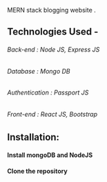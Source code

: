 MERN stack blogging website .

## Technologies Used -

###### Back-end : Node JS, Express JS

###### Database : Mongo DB

###### Authentication : Passport JS

###### Front-end : React JS, Bootstrap

## Installation:

#### Install mongoDB and NodeJS

#### Clone the repository
